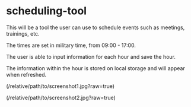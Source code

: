 # scheduling-tool
This will be a tool the user can use to schedule events such as meetings, trainings, etc.

The times are set in military time, from 09:00 - 17:00.

The user is able to input information for each hour and save the hour.

The information within the hour is stored on local storage and will appear when refreshed.

(/relative/path/to/screenshot1.jpg?raw=true)

(/relative/path/to/screenshot2.jpg?raw=true)